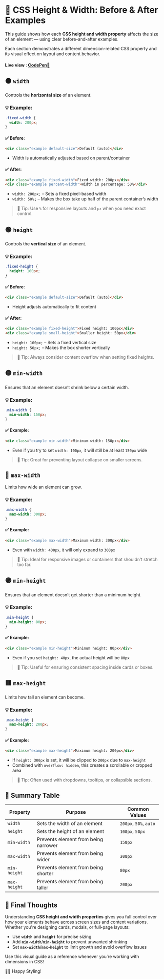 # 📐 CSS Height & Width: Before & After Examples

This guide shows how each **CSS height and width property** affects the size of an element — using clear before-and-after examples.

Each section demonstrates a different dimension-related CSS property and its visual effect on layout and content behavior.

#### **Live view** : [CodePen📝](https://codepen.io/onyxwizard/pen/RNPMgdx)
## 🟠 `width`

Controls the **horizontal size** of an element.

### 💡 Example:
```css
.fixed-width {
  width: 200px;
}
```

#### ✅ Before:
```html
<div class="example default-size">Default (auto)</div>
```
- Width is automatically adjusted based on parent/container

#### ✅ After:
```html
<div class="example fixed-width">Fixed width: 200px</div>
<div class="example percent-width">Width in percentage: 50%</div>
```

- `width: 200px;` – Sets a fixed pixel-based width
- `width: 50%;` – Makes the box take up half of the parent container’s width

> 📌 Tip: Use `%` for responsive layouts and `px` when you need exact control.

## 🟢 `height`

Controls the **vertical size** of an element.

### 💡 Example:
```css
.fixed-height {
  height: 100px;
}
```

#### ✅ Before:
```html
<div class="example default-size">Default (auto)</div>
```
- Height adjusts automatically to fit content

#### ✅ After:
```html
<div class="example fixed-height">Fixed height: 100px</div>
<div class="example small-height">Smaller height: 50px</div>
```

- `height: 100px;` – Sets a fixed vertical size
- `height: 50px;` – Makes the box shorter vertically

> 📌 Tip: Always consider content overflow when setting fixed heights.

## 🟡 `min-width`

Ensures that an element doesn’t shrink below a certain width.

### 💡 Example:
```css
.min-width {
  min-width: 150px;
}
```

#### ✅ Example:
```html
<div class="example min-width">Minimum width: 150px</div>
```

- Even if you try to set `width: 100px`, it will still be at least `150px` wide

> 📌 Tip: Great for preventing layout collapse on smaller screens.

## 🔵 `max-width`

Limits how wide an element can grow.

### 💡 Example:
```css
.max-width {
  max-width: 300px;
}
```

#### ✅ Example:
```html
<div class="example max-width">Maximum width: 300px</div>
```

- Even with `width: 400px`, it will only expand to `300px`

> 📌 Tip: Ideal for responsive images or containers that shouldn't stretch too far.

## 🟣 `min-height`

Ensures that an element doesn’t get shorter than a minimum height.

### 💡 Example:
```css
.min-height {
  min-height: 80px;
}
```

#### ✅ Example:
```html
<div class="example min-height">Minimum height: 80px</div>
```

- Even if you set `height: 40px`, the actual height will be `80px`

> 📌 Tip: Useful for ensuring consistent spacing inside cards or boxes.

## 🟥 `max-height`

Limits how tall an element can become.

### 💡 Example:
```css
.max-height {
  max-height: 200px;
}
```

#### ✅ Example:
```html
<div class="example max-height">Maximum height: 200px</div>
```

- If `height: 300px` is set, it will be clipped to `200px` due to `max-height`
- Combined with `overflow: hidden`, this creates a scrollable or cropped area

> 📌 Tip: Often used with dropdowns, tooltips, or collapsible sections.

## 🎉 Summary Table

| Property | Purpose | Common Values |
|---|---|---|
| `width` | Sets the width of an element | `200px`, `50%`, `auto` |
| `height` | Sets the height of an element | `100px`, `50px` |
| `min-width` | Prevents element from being narrower | `150px` |
| `max-width` | Prevents element from being wider | `300px` |
| `min-height` | Prevents element from being shorter | `80px` |
| `max-height` | Prevents element from being taller | `200px` |

## 🧠 Final Thoughts

Understanding **CSS height and width properties** gives you full control over how your elements behave across screen sizes and content variations. Whether you're designing cards, modals, or full-page layouts:

* Use **`width`** and **`height`** for precise sizing
* Add **`min-width`**/**`min-height`** to prevent unwanted shrinking
* Set **`max-width`**/**`max-height`** to limit growth and avoid overflow issues

Use this visual guide as a reference whenever you're working with dimensions in CSS!

📏✨ Happy Styling!